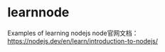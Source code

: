 # learnnode
Examples of learning nodejs
node官网文档： https://nodejs.dev/en/learn/introduction-to-nodejs/
